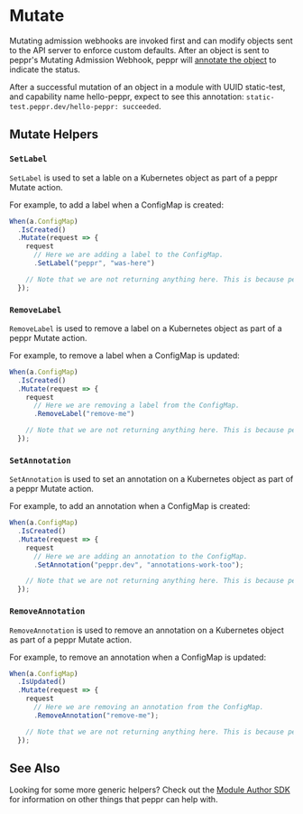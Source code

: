 # Mutate

Mutating admission webhooks are invoked first and can modify objects sent to the API server to enforce custom defaults. After an object is sent to peppr's Mutating Admission Webhook, peppr will [annotate the object](https://github.com/cmwylie19/peppr/blob/f01f5eeda16c13ecd0d51b26b8a16ed7e4c1b080/src/lib/mutate-processor.ts#L64) to indicate the status.

After a successful mutation of an object in a module with UUID static-test, and capability name hello-peppr, expect to see this annotation: `static-test.peppr.dev/hello-peppr: succeeded`.

## Mutate Helpers

### `SetLabel`

`SetLabel` is used to set a lable on a Kubernetes object as part of a peppr Mutate action.

For example, to add a label when a ConfigMap is created:

```typescript
When(a.ConfigMap)
  .IsCreated()
  .Mutate(request => {
    request
      // Here we are adding a label to the ConfigMap.
      .SetLabel("peppr", "was-here")

    // Note that we are not returning anything here. This is because peppr is tracking the changes in each action automatically.
  });
```

### `RemoveLabel`

`RemoveLabel` is used to remove a label on a Kubernetes object as part of a peppr Mutate action.

For example, to remove a label when a ConfigMap is updated:

```typescript
When(a.ConfigMap)
  .IsCreated()
  .Mutate(request => {
    request
      // Here we are removing a label from the ConfigMap.
      .RemoveLabel("remove-me")

    // Note that we are not returning anything here. This is because peppr is tracking the changes in each action automatically.
  });
```

### `SetAnnotation`

`SetAnnotation` is used to set an annotation on a Kubernetes object as part of a peppr Mutate action.

For example, to add an annotation when a ConfigMap is created:

```typescript
When(a.ConfigMap)
  .IsCreated()
  .Mutate(request => {
    request
      // Here we are adding an annotation to the ConfigMap.
      .SetAnnotation("peppr.dev", "annotations-work-too");

    // Note that we are not returning anything here. This is because peppr is tracking the changes in each action automatically.
  });
```

### `RemoveAnnotation`

`RemoveAnnotation` is used to remove an annotation on a Kubernetes object as part of a peppr Mutate action.

For example, to remove an annotation when a ConfigMap is updated:

```typescript
When(a.ConfigMap)
  .IsUpdated()
  .Mutate(request => {
    request
      // Here we are removing an annotation from the ConfigMap.
      .RemoveAnnotation("remove-me");

    // Note that we are not returning anything here. This is because peppr is tracking the changes in each action automatically.
  });
```

## See Also

Looking for some more generic helpers? Check out the [Module Author SDK](../130_sdk.md) for information on other things that peppr can help with.
